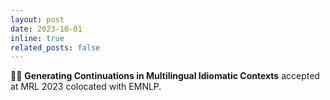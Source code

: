 ```yaml
---
layout: post
date: 2023-10-01
inline: true
related_posts: false
---
```


✍🏼 <b>Generating Continuations in Multilingual Idiomatic Contexts</b> accepted at MRL 2023 colocated with EMNLP.



